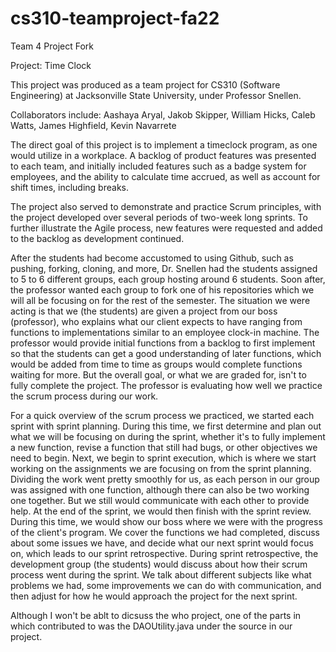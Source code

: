 # cs310-teamproject-fa22
Team 4 Project Fork

Project: Time Clock

This project was produced as a team project for CS310 (Software Engineering) at Jacksonville State University, 
under Professor Snellen.

Collaborators include: Aashaya Aryal, Jakob Skipper, William Hicks, Caleb Watts, James Highfield, Kevin Navarrete

The direct goal of this project is to implement a timeclock program, as one would utilize in a workplace. A backlog of product
features was presented to each team, and initially included features such as a badge system for employees, and the ability to 
calculate time accrued, as well as account for shift times, including breaks. 

The project also served to demonstrate and practice Scrum principles, with the project developed over several periods of 
two-week long sprints. To further illustrate the Agile process, new features were requested and added to the backlog as development
continued. 

After the students had become accustomed to using Github, such as pushing, forking, cloning, and more, Dr. Snellen had the students assigned to 5 to 6 different groups, each group hosting around 6 students. Soon after, the professor wanted each group to fork one of his repositories which we will all be focusing on for the rest of the semester. The situation we were acting is that we (the students) are given a project from our boss (professor), who explains what our client expects  to have ranging from functions to implementations similar to an employee clock-in machine. The professor would provide initial functions from a backlog to first implement so that the students can get a good understanding of later functions, which would be added from time to time as groups would complete functions waiting for more. But the overall goal, or what we are graded for, isn't to fully complete the project. The professor is evaluating how well we practice the scrum process during our work.

For a quick overview of the scrum process we practiced, we started each sprint with sprint planning. During this time, we first determine and plan out what we will be focusing on during the sprint, whether it's to fully implement a new function, revise a function that still had bugs, or other objectives we need to begin. Next, we begin to sprint execution, which is where we start working on the assignments we are focusing on from the sprint planning. Dividing the work went pretty smoothly for us, as each person in our group was assigned with one function, although there can also be two working one together. But we still would communicate with each other to provide help. At the end of the sprint, we would then finish with the sprint review. During this time, we would show our boss where we were with the progress of the client's program. We cover the functions we had completed, discuss about some issues we have, and decide what our next sprint would focus on, which leads to our sprint retrospective. During sprint retrospective, the development group (the students) would discuss about how their scrum process went during the sprint. We talk about different subjects like what problems we had, some improvements we can do with communication, and then adjust for how he would approach the project for the next sprint.

Although I won't be ablt to dicsuss the who project, one of the parts in which contributed to was the DAOUtility.java under the source in our project.
